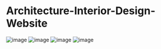 # Architecture-Interior-Design-Website
![image](https://user-images.githubusercontent.com/91476073/211010949-cb467865-fdbb-4043-91e2-885d31feb0b0.png)
![image](https://user-images.githubusercontent.com/91476073/211011095-4c838679-b660-4698-afe7-19658000b243.png)
![image](https://user-images.githubusercontent.com/91476073/211011170-6142dbcf-4f54-4a46-bee4-9713432197f7.png)
![image](https://user-images.githubusercontent.com/91476073/211011211-000e074e-35a4-4432-9ce7-c1f2632b59cf.png)
